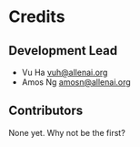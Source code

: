 Credits
=======

Development Lead
----------------

* Vu Ha <vuh@allenai.org>
* Amos Ng <amosn@allenai.org>

Contributors
------------

None yet. Why not be the first?
